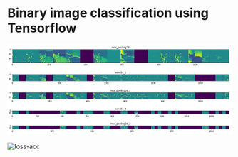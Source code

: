 # Binary image classification using Tensorflow

![feature-vizualization-2](viz.jpg)

![loss-acc](image.jpg)
